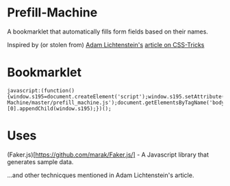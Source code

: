 Prefill-Machine
===============

A bookmarklet that automatically fills form fields based on their names.

Inspired by (or stolen from) [Adam Lichtenstein's](https://twitter.com/seeThroughTrees) [article on CSS-Tricks](http://css-tricks.com/prefilling-forms-custom-bookmarklet/)


Bookmarklet
===========

    javascript:(function(){window.s195=document.createElement('script');window.s195.setAttribute('type','text/javascript');window.s195.setAttribute('src','https://raw.githubusercontent.com/batandwa/Prefill-Machine/master/prefill_machine.js');document.getElementsByTagName('body')[0].appendChild(window.s195);})();

Uses
====
(Faker.js)[https://github.com/marak/Faker.js/] - A Javascript library that generates sample data.

...and other technicques mentioned in Adam Lichtenstein's article.